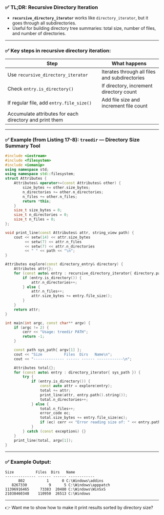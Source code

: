 ### ✅ TL;DR: Recursive Directory Iteration  

- **`recursive_directory_iterator`** works like `directory_iterator`, but it goes through all subdirectories.  
- Useful for building directory tree summaries: total size, number of files, and number of directories.  

---

### ✅ Key steps in recursive directory iteration:
| Step                               | What happens                                                               |
|-----------------------------------|----------------------------------------------------------------------------|
| Use `recursive_directory_iterator` | Iterates through all files and subdirectories                              |
| Check `entry.is_directory()`       | If directory, increment directory count                                    |
| If regular file, add `entry.file_size()` | Add file size and increment file count                                      |
| Accumulate attributes for each directory and print them                   |

---

### ✅ Example (from Listing 17-8): `treedir` — Directory Size Summary Tool

```cpp
#include <iostream>
#include <filesystem>
#include <iomanip>
using namespace std;
using namespace std::filesystem;
struct Attributes {
    Attributes& operator+=(const Attributes& other) {
        size_bytes += other.size_bytes;
        n_directories += other.n_directories;
        n_files += other.n_files;
        return *this;
    }
    size_t size_bytes = 0;
    size_t n_directories = 0;
    size_t n_files = 0;
};

void print_line(const Attributes& attr, string_view path) {
    cout << setw(14) << attr.size_bytes
         << setw(7) << attr.n_files
         << setw(7) << attr.n_directories
         << " " << path << "\n";
}

Attributes explore(const directory_entry& directory) {
    Attributes attr{};
    for (const auto& entry : recursive_directory_iterator{ directory.path() }) {
        if (entry.is_directory()) {
            attr.n_directories++;
        } else {
            attr.n_files++;
            attr.size_bytes += entry.file_size();
        }
    }
    return attr;
}

int main(int argc, const char** argv) {
    if (argc != 2) {
        cerr << "Usage: treedir PATH";
        return -1;
    }

    const path sys_path{ argv[1] };
    cout << "Size          Files  Dirs   Name\n";
    cout << "-------------- ------ ------ ------------\n";

    Attributes total{};
    for (const auto& entry : directory_iterator{ sys_path }) {
        try {
            if (entry.is_directory()) {
                const auto attr = explore(entry);
                total += attr;
                print_line(attr, entry.path().string());
                total.n_directories++;
            } else {
                total.n_files++;
                error_code ec;
                total.size_bytes += entry.file_size(ec);
                if (ec) cerr << "Error reading size of: " << entry.path() << endl;
            }
        } catch (const exception&) {}
    }
    print_line(total, argv[1]);
}
```

---

### ✅ Example Output:
```
Size          Files  Dirs   Name
-------------- ------ ------ ------------
      802          1      0 C:\Windows\addins
   8267330          9      5 C:\Windows\apppatch
11396916465     73383  20480 C:\Windows\WinSxS
21038460348    110950  26513 C:\Windows
```

---

👉 Want me to show how to make it print results sorted by directory size?